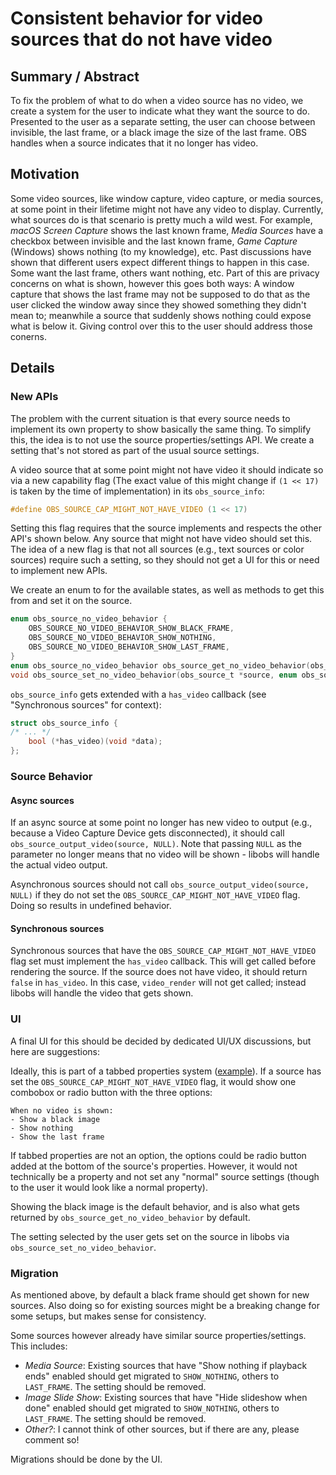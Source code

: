 # Consistent behavior for video sources that do not have video

## Summary / Abstract
To fix the problem of what to do when a video source has no video, we create a system for the user to indicate what they want the source to do.
Presented to the user as a separate setting, the user can choose between invisible, the last frame, or a black image the size of the last frame.
OBS handles when a source indicates that it no longer has video.


## Motivation
Some video sources, like window capture, video capture, or media sources, at some point in their lifetime might not have any video to display.
Currently, what sources do is that scenario is pretty much a wild west.
For example, *macOS Screen Capture* shows the last known frame, *Media Sources* have a checkbox between invisible and the last known frame, *Game Capture* (Windows) shows nothing (to my knowledge), etc.
Past discussions have shown that different users expect different things to happen in this case.
Some want the last frame, others want nothing, etc.
Part of this are privacy concerns on what is shown, however this goes both ways: A window capture that shows the last frame may not be supposed to do that as the user clicked the window away since they showed something they didn't mean to; meanwhile a source that suddenly shows nothing could expose what is below it.
Giving control over this to the user should address those conerns.

## Details
### New APIs
The problem with the current situation is that every source needs to implement its own property to show basically the same thing.
To simplify this, the idea is to not use the source properties/settings API.
We create a setting that's not stored as part of the usual source settings.

A video source that at some point might not have video it should indicate so via a new capability flag (The exact value of this might change if `(1 << 17)` is taken by the time of implementation) in its `obs_source_info`:
```c
#define OBS_SOURCE_CAP_MIGHT_NOT_HAVE_VIDEO (1 << 17)
```
Setting this flag requires that the source implements and respects the other API's shown below.
Any source that might not have video should set this.
The idea of a new flag is that not all sources (e.g., text sources or color sources) require such a setting, so they should not get a UI for this or need to implement new APIs.


We create an enum to for the available states, as well as methods to get this from and set it on the source.
```c
enum obs_source_no_video_behavior {
    OBS_SOURCE_NO_VIDEO_BEHAVIOR_SHOW_BLACK_FRAME,
    OBS_SOURCE_NO_VIDEO_BEHAVIOR_SHOW_NOTHING,
    OBS_SOURCE_NO_VIDEO_BEHAVIOR_SHOW_LAST_FRAME,
}
enum obs_source_no_video_behavior obs_source_get_no_video_behavior(obs_source_t *source);
void obs_source_set_no_video_behavior(obs_source_t *source, enum obs_source_no_video_behavior behavior);
```

`obs_source_info` gets extended with a `has_video` callback (see "Synchronous sources" for context):
```c
struct obs_source_info {
/* ... */
    bool (*has_video)(void *data);
};
```

### Source Behavior
#### Async sources
If an async source at some point no longer has new video to output (e.g., because a Video Capture Device gets disconnected), it should call `obs_source_output_video(source, NULL)`.
Note that passing `NULL` as the parameter no longer means that no video will be shown - libobs will handle the actual video output.

Asynchronous sources should not call `obs_source_output_video(source, NULL)` if they do not set the `OBS_SOURCE_CAP_MIGHT_NOT_HAVE_VIDEO` flag.
Doing so results in undefined behavior.

#### Synchronous sources
Synchronous sources that have the `OBS_SOURCE_CAP_MIGHT_NOT_HAVE_VIDEO` flag set must implement the `has_video` callback.
This will get called before rendering the source.
If the source does not have video, it should return `false` in `has_video`.
In this case, `video_render` will not get called; instead libobs will handle the video that gets shown.

### UI
A final UI for this should be decided by dedicated UI/UX discussions, but here are suggestions:

Ideally, this is part of a tabbed properties system ([example](https://github.com/obsproject/obs-studio/pull/8155)).
If a source has set the `OBS_SOURCE_CAP_MIGHT_NOT_HAVE_VIDEO` flag, it would show one combobox or radio button with the three options:
```
When no video is shown:
- Show a black image
- Show nothing
- Show the last frame
```

If tabbed properties are not an option, the options could be radio button added at the bottom of the source's properties.
However, it would not technically be a property and not set any "normal" source settings (though to the user it would look like a normal property).

Showing the black image is the default behavior, and is also what gets returned by `obs_source_get_no_video_behavior` by default.

The setting selected by the user gets set on the source in libobs via `obs_source_set_no_video_behavior`.

### Migration
As mentioned above, by default a black frame should get shown for new sources.
Also doing so for existing sources might be a breaking change for some setups, but makes sense for consistency.

Some sources however already have similar source properties/settings.
This includes:
- *Media Source*: Existing sources that have "Show nothing if playback ends" enabled should get migrated to `SHOW_NOTHING`, others to `LAST_FRAME`. The setting should be removed.
- *Image Slide Show*: Existing sources that have "Hide slideshow when done" enabled should get migrated to `SHOW_NOTHING`, others to `LAST_FRAME`. The setting should be removed.
- *Other?*: I cannot think of other sources, but if there are any, please comment so!

Migrations should be done by the UI.
